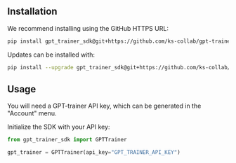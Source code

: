 ## Installation

We recommend installing using the GitHub HTTPS URL:

```bash
pip install gpt_trainer_sdk@git+https://github.com/ks-collab/gpt-trainer-sdk.git
```

Updates can be installed with:

```bash
pip install --upgrade gpt_trainer_sdk@git+https://github.com/ks-collab/gpt-trainer-sdk.git
```

## Usage

You will need a GPT-trainer API key, which can be generated in the "Account" menu.

Initialize the SDK with your API key:
```python
from gpt_trainer_sdk import GPTTrainer

gpt_trainer = GPTTrainer(api_key="GPT_TRAINER_API_KEY")
```
